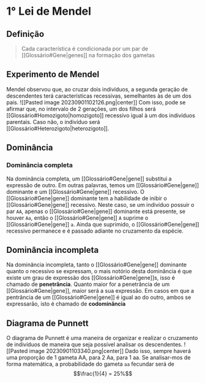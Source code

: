 # 1° Lei de Mendel
## Definição
> Cada característica é condicionada por um par de [[Glossário#Gene|genes]] na formação dos gametas

## Experimento de Mendel
Mendel observou que, ao cruzar dois indivíduos, a segunda geração de descendentes terá características recessivas, semelhantes às de um dos pais.
![[Pasted image 20230901102126.png|center]]
Com isso, pode se afirmar que, no intervalo de 2 gerações, um dos filhos será [[Glossário#Homozigoto|homozigoto]] recessivo igual à um dos indivíduos parentais. Caso não, o indivíduo será [[Glossário#Heterozigoto|heterozigoto]].
## Dominância
### Dominância completa
Na dominância completa, um [[Glossário#Gene|gene]] substitui a expressão de outro. Em outras palavras, temos um [[Glossário#Gene|gene]] dominante e um [[Glossário#Gene|gene]] recessivo. O [[Glossário#Gene|gene]] dominante tem a habilidade de inibir o [[Glossário#Gene|gene]] recessivo. Neste caso, se um indivíduo possuir o par `AA`, apenas o [[Glossário#Gene|gene]] dominante está presente, se houver `Aa`, então o [[Glossário#Gene|gene]] `A` suprime o [[Glossário#Gene|gene]] `a`. Ainda que suprimido, o [[Glossário#Gene|gene]] recessivo permanece e é passado adiante no cruzamento da espécie.
## Dominância incompleta
Na dominância incompleta, tanto o [[Glossário#Gene|gene]] dominante quanto o recessivo se expressam, o mais notório desta dominância é que existe um grau de expressão dos [[Glossário#Gene|gene]]s, isso é chamado de **penetrância**. Quanto maior for a penetrância de um [[Glossário#Gene|gene]], maior será a sua expressão. Em casos em que a pentrância de um [[Glossário#Gene|gene]] é igual ao do outro, ambos se expressarão, isto é chamado de **codominância**
## Diagrama de Punnett
O diagrama de Punnett é uma maneira de organizar e realizar o cruzamento de indivíduos de maneira que seja possível analisar os descendentes.
![[Pasted image 20230901103340.png|center]]
Dado isso, sempre haverá uma proporção de 1 gameta AA, para 2 Aa, para 1 aa.
Se analisar-mos de forma matemática, a probabilidade do gameta `aa` fecundar será de $$\frac{1}{4} = 25%$$
